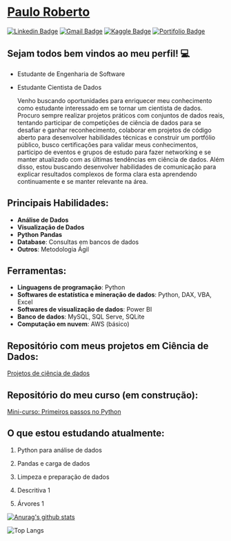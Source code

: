  # <div class="LI-profile-badge"  data-version="v1" data-size="medium" data-locale="pt_BR" data-type="horizontal" data-theme="dark" data-vanity="patotricks15"><a class="LI-simple-link" href='link do curriculo aqui'>Paulo Roberto</a></div>
[![Linkedin Badge](https://img.shields.io/badge/-LinkedIn-blue?style=flat-square&logo=Linkedin&logoColor=white&link=https://www.linkedin.com/in/paulo-roberto/)](https://www.linkedin.com/in/paulo-roberto/) [![Gmail Badge](https://img.shields.io/badge/-Gmail-red?style=flat-square&logo=Gmail&logoColor=white&link=paulodiastst@gmail.com)](paulodiastst@gmail.com) [![Kaggle Badge](https://img.shields.io/badge/-kaggle-blue?style=flat-square&logo=kaggle&logoColor=white&link=https://www.kaggle.com/paulodiastst)](https://www.kaggle.com/paulodiastst) [![Portifolio Badge](https://img.shields.io/badge/-Portfolio-green?style=flat-square&logo=Portfolio&logoColor=white&link=https://paulodiastst.github.io/Landing_Page_Paulo/)](https://paulodiastst.github.io/Landing_Page_Paulo/)

## Sejam todos bem vindos ao meu perfil! 💻

* Estudante de Engenharia de Software
* Estudante Cientista de Dados
  
   <P>Venho buscando oportunidades para enriquecer meu conhecimento como estudante interessado em se tornar um cientista de dados. 
	Procuro sempre realizar projetos práticos com conjuntos de dados reais, tentando participar de competições de ciência de dados para se desafiar e ganhar reconhecimento, colaborar em projetos de código aberto para desenvolver habilidades técnicas e construir um portfólio público, busco certificações para validar meus conhecimentos, participo de eventos e grupos de estudo para fazer networking e se manter atualizado com as últimas tendências em ciência de dados. Além disso, estou buscando desenvolver habilidades de comunicação para explicar resultados complexos de forma clara esta aprendendo continuamente e se manter relevante na área.</P>


## Principais Habilidades:
- **Análise de Dados**
- **Visualização de Dados**
- **Python**
  **Pandas**
- **Database**: Consultas em bancos de dados
- **Outros**: Metodologia Ágil

## Ferramentas:
- **Linguagens de programação**: Python
- **Softwares de estatística e mineração de dados**: Python, DAX, VBA, Excel
- **Softwares de visualização de dados**: Power BI
- **Banco de dados**: MySQL, SQL Serve, SQLite
- **Computação em nuvem**: AWS (básico)

## Repositório com meus projetos em Ciência de Dados:

[Projetos de ciência de dados](#)

## Repositório do meu curso (em construção):

[Mini-curso: Primeiros passos no Python](#)


## O que estou estudando atualmente:

1. Python para análise de dados

2. Pandas e carga de dados
3. Limpeza e preparação de dados
4. Descritiva 1
5. Árvores 1


[![Anurag's github stats](https://github-readme-stats.vercel.app/api?username=Paulodiastst)](https://github.com/anuraghazra/github-readme-stats)

![Top Langs](https://github-readme-stats.vercel.app/api/top-langs/?username=Paulodiastst&size_weight=0.5&count_weight=0.5)
